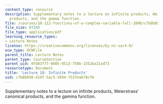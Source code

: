 ```yaml
---
content_type: resource
description: Supplementary notes to a lecture on infinite products, Weierstrass' canonical
  products, and the gamma function.
file: /courses/18-112-functions-of-a-complex-variable-fall-2008/c7b8b056419f5ac539447537ea678cf6_lecture18.pdf
file_size: 97345
file_type: application/pdf
learning_resource_types:
- Lecture Notes
license: https://creativecommons.org/licenses/by-nc-sa/4.0/
ocw_type: OCWFile
parent_title: Lecture Notes
parent_type: CourseSection
parent_uid: 9fd83f77-9805-0513-750b-1552ba21ad73
resourcetype: Document
title: 'Lecture 18: Infinite Products'
uid: c7b8b056-419f-5ac5-3944-7537ea678cf6
---
```

Supplementary notes to a lecture on infinite products, Weierstrass' canonical products, and the gamma function.
